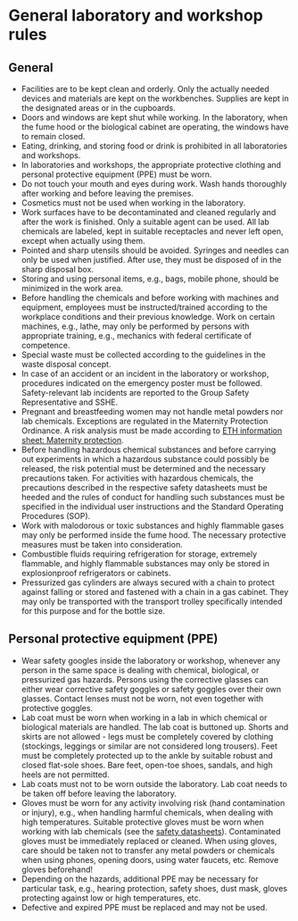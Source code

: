 # General laboratory and workshop rules

## General
- Facilities are to be kept clean and orderly. Only the actually needed devices and materials are kept on the workbenches. Supplies are kept in the designated areas or in the cupboards.
- Doors and windows are kept shut while working. In the laboratory, when the fume hood or the biological cabinet are operating, the windows have to remain closed.
- Eating, drinking, and storing food or drink is prohibited in all laboratories and workshops.
- In laboratories and workshops, the appropriate protective clothing and personal protective equipment (PPE) must be worn.
- Do not touch your mouth and eyes during work. Wash hands thoroughly after working and before leaving the premises.
- Cosmetics must not be used when working in the laboratory. 
- Work surfaces have to be decontaminated and cleaned regularly and after the work is finished. Only a suitable agent can be used. All lab chemicals are labeled, kept in suitable receptacles and never left open, except when actually using them.
- Pointed and sharp utensils should be avoided. Syringes and needles can only be used when justified. After use, they must be disposed of in the sharp disposal box.
- Storing and using personal items, e.g., bags, mobile phone, should be minimized in the work area.
- Before handling the chemicals and before working with machines and equipment, employees must be instructed/trained according to the workplace conditions and their previous knowledge. Work on certain machines, e.g., lathe, may only be performed by persons with appropriate training, e.g., mechanics with federal certificate of competence.
- Special waste must be collected according to the guidelines in the waste disposal concept.
- In case of an accident or an incident in the laboratory or workshop, procedures indicated on the emergency poster must be followed. Safety-relevant lab incidents are reported to the Group Safety Representative and SSHE.
- Pregnant and breastfeeding women may not handle metal powders nor lab chemicals. Exceptions are regulated in the Maternity Protection Ordinance. A risk analysis must be made according to [ETH information sheet: Maternity protection](https://ethz.ch/content/dam/ethz/associates/services/Service/sicherheit-gesundheit-umwelt/files/mutterschutz/en/Maternity_protection-factsheet.pdf).
- Before handling hazardous chemical substances and before carrying out experiments in which a hazardous substance could possibly be released, the risk potential must be determined and the necessary precautions taken. For activities with hazardous chemicals, the precautions described in the respective safety datasheets must be heeded and the rules of conduct for handling such substances must be specified in the individual user instructions and the Standard Operating Procedures (SOP).
- Work with malodorous or toxic substances and highly flammable gases may only be performed inside the fume hood. The necessary protective measures must be taken into consideration. 
- Combustible fluids requiring refrigeration for storage, extremely flammable, and highly flammable substances may only be stored in explosionproof refrigerators or cabinets.
- Pressurized gas cylinders are always secured with a chain to protect against falling or stored and fastened with a chain in a gas cabinet. They may only be transported with the transport trolley specifically intended for this purpose and for the bottle size.

## Personal protective equipment (PPE)
- Wear safety googles inside the laboratory or workshop, whenever any person in the same space is dealing with chemical, biological, or pressurized gas hazards. Persons using the corrective glasses can either wear corrective safety goggles or safety goggles over their own glasses. Contact lenses must not be worn, not even together with protective goggles.
- Lab coat must be worn when working in a lab in which chemical or biological materials are handled. The lab coat is buttoned up. Shorts and skirts are not allowed - legs must be completely covered by clothing (stockings, leggings or similar are not considered long trousers). Feet must be completely protected up to the ankle by suitable robust and closed flat-sole shoes. Bare feet, open-toe shoes, sandals, and high heels are not permitted.
- Lab coats must not to be worn outside the laboratory. Lab coat needs to be taken off before leaving the laboratory.
- Gloves must be worn for any activity involving risk (hand contamination or injury), e.g., when handling harmful chemicals, when dealing with high temperatures. Suitable protective gloves must be worn when working with lab chemicals (see the [safety datasheets](../../02-chemical-safety/README.md)). Contaminated gloves must be immediately replaced or cleaned. When using gloves, care should be taken not to transfer any metal powders or chemicals when using phones, opening doors, using water faucets, etc. Remove gloves beforehand!
- Depending on the hazards, additional PPE may be necessary for particular task, e.g., hearing protection, safety shoes, dust mask, gloves protecting against low or high temperatures, etc.
- Defective and expired PPE must be replaced and may not be used.
